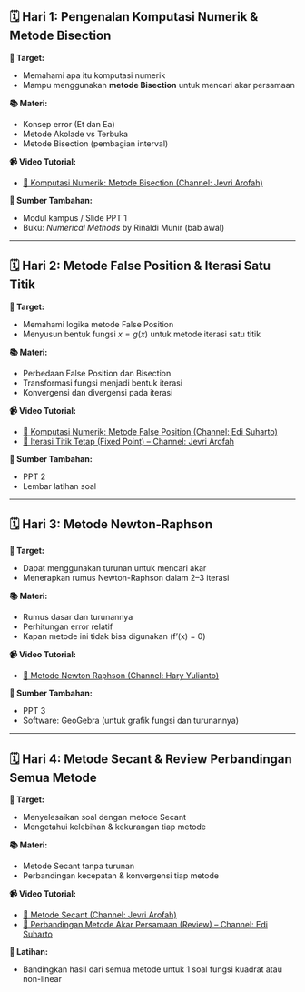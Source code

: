 ## 🗓️ **Hari 1: Pengenalan Komputasi Numerik & Metode Bisection**

**🎯 Target:**

* Memahami apa itu komputasi numerik
* Mampu menggunakan **metode Bisection** untuk mencari akar persamaan

**📚 Materi:**

* Konsep error (Et dan Ea)
* Metode Akolade vs Terbuka
* Metode Bisection (pembagian interval)

**📹 Video Tutorial:**

* [🔗 Komputasi Numerik: Metode Bisection (Channel: Jevri Arofah)](https://www.youtube.com/watch?v=cc-1yEc8HkI)

**📘 Sumber Tambahan:**

* Modul kampus / Slide PPT 1
* Buku: *Numerical Methods* by Rinaldi Munir (bab awal)

---

## 🗓️ **Hari 2: Metode False Position & Iterasi Satu Titik**

**🎯 Target:**

* Memahami logika metode False Position
* Menyusun bentuk fungsi $x = g(x)$ untuk metode iterasi satu titik

**📚 Materi:**

* Perbedaan False Position dan Bisection
* Transformasi fungsi menjadi bentuk iterasi
* Konvergensi dan divergensi pada iterasi

**📹 Video Tutorial:**

* [🔗 Komputasi Numerik: Metode False Position (Channel: Edi Suharto)](https://www.youtube.com/watch?v=JrOfHkEj7hQ)
* [🔗 Iterasi Titik Tetap (Fixed Point) – Channel: Jevri Arofah](https://www.youtube.com/watch?v=3dL4gEoLKh8)

**📘 Sumber Tambahan:**

* PPT 2
* Lembar latihan soal

---

## 🗓️ **Hari 3: Metode Newton-Raphson**

**🎯 Target:**

* Dapat menggunakan turunan untuk mencari akar
* Menerapkan rumus Newton-Raphson dalam 2–3 iterasi

**📚 Materi:**

* Rumus dasar dan turunannya
* Perhitungan error relatif
* Kapan metode ini tidak bisa digunakan (f’(x) = 0)

**📹 Video Tutorial:**

* [🔗 Metode Newton Raphson (Channel: Hary Yulianto)](https://www.youtube.com/watch?v=miWoW7whrmM)

**📘 Sumber Tambahan:**

* PPT 3
* Software: GeoGebra (untuk grafik fungsi dan turunannya)

---

## 🗓️ **Hari 4: Metode Secant & Review Perbandingan Semua Metode**

**🎯 Target:**

* Menyelesaikan soal dengan metode Secant
* Mengetahui kelebihan & kekurangan tiap metode

**📚 Materi:**

* Metode Secant tanpa turunan
* Perbandingan kecepatan & konvergensi tiap metode

**📹 Video Tutorial:**

* [🔗 Metode Secant (Channel: Jevri Arofah)](https://www.youtube.com/watch?v=I1xk-k8yX-g)
* [🔗 Perbandingan Metode Akar Persamaan (Review) – Channel: Edi Suharto](https://www.youtube.com/watch?v=dx9kbi8Mbv8)

**📘 Latihan:**

* Bandingkan hasil dari semua metode untuk 1 soal fungsi kuadrat atau non-linear
